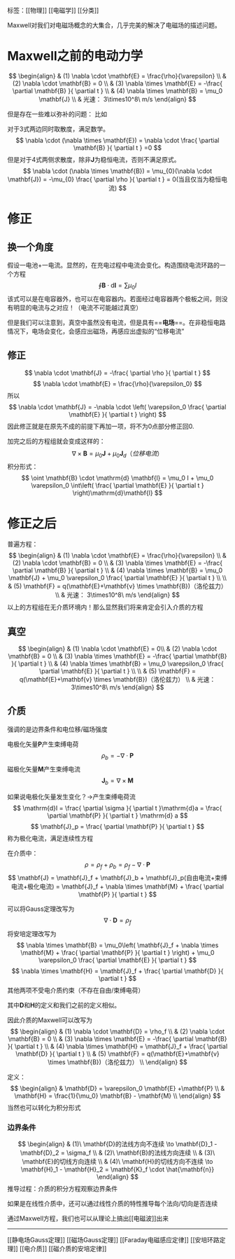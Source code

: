 标签：[[物理]] [[电磁学]] [[分类]]

Maxwell对我们对电磁场概念的大集合，几乎完美的解决了电磁场的描述问题。

# Maxwell之前的电动力学

$$
\begin{align}
 & (1) \nabla \cdot \mathbf{E} = \frac{\rho}{\varepsilon} \\
 & (2) \nabla \cdot \mathbf{B} = 0 \\
 & (3) \nabla \times \mathbf{E} = -\frac{ \partial \mathbf{B} }{ \partial t } \\
 & (4) \nabla \times \mathbf{B} = \mu_0 \mathbf{J}  \\
 &  光速： 3\times10^8\ m/s
\end{align}
$$

但是存在一些难以弥补的问题：
比如

对于3式两边同时取散度，满足数学。
$$
\nabla \cdot (\nabla \times \mathbf{E}) = \nabla \cdot \frac{ \partial \mathbf{B} }{ \partial t } =0
$$
但是对于4式两侧求散度，除非$\mathbf{J}$为稳恒电流，否则不满足原式。
$$
\nabla \cdot (\nabla \times \mathbf{B}) = \mu_{0}(\nabla \cdot \mathbf{J}) = -\mu_{0} \frac{ \partial \rho }{ \partial t } = 0(当且仅当为稳恒电流)
$$

# 修正

## 换一个角度

假设一电池+一电流。显然的，在充电过程中电流会变化。构造围绕电流环路的一个方程
$$
\oint \mathbf{B} \cdot \mathrm{d} \mathbf{l} = \sum \mu_0 I
$$
该式可以是在电容器外，也可以在电容器内。若面经过电容器两个极板之间，则没有明显的电流与之对应！（电流不可能越过真空）

但是我们可以注意到，真空中虽然没有电流，但是具有==**电场**==。在非稳恒电路情况下，电场会变化，会感应出磁场，再感应出虚拟的“位移电流”

## 修正

$$
\nabla \cdot \mathbf{J} = -\frac{ \partial \rho }{ \partial t } 
$$
$$
\nabla \cdot \mathbf{E} = \frac{\rho}{\varepsilon_0}
$$
所以
$$
\nabla \cdot \mathbf{J} = -\nabla \cdot \left( \varepsilon_0 \frac{ \partial \mathbf{E} }{ \partial t }  \right)
$$
因此修正就是在原先不成的前提下再加一项，将不为0点部分修正回0. 

加完之后的方程组就会变成这样的：
$$
\nabla \times \mathbf{B} = \mu_0 \mathbf{J} + \mu_0 \mathbf{J}_d（位移电流）
$$
积分形式：
$$
\oint \mathbf{B} \cdot \mathrm{d} \mathbf{l} = \mu_0 I + \mu_0 \varepsilon_0 \int\left( \frac{ \partial \mathbf{E} }{ \partial t }  \right)\mathrm{d}\mathbf{l}
$$

# 修正之后

普遍方程：
$$
\begin{align}
 & (1) \nabla \cdot \mathbf{E} = \frac{\rho}{\varepsilon} \\
 & (2) \nabla \cdot \mathbf{B} = 0 \\
 & (3) \nabla \times \mathbf{E} = -\frac{ \partial \mathbf{B} }{ \partial t } \\
 & (4) \nabla \times \mathbf{B} = \mu_0 \mathbf{J} + \mu_0 \varepsilon_0 \frac{ \partial \mathbf{E} }{ \partial t }  \\ \\
 & (5) \mathbf{F} = q(\mathbf{E}+\mathbf{v} \times \mathbf{B})（洛伦兹力） \\
 &  光速： 3\times10^8\ m/s
\end{align}
$$
以上的方程组在无介质环境内！那么显然我们将来肯定会引入介质的方程

## 真空
$$
\begin{align}
 & (1) \nabla \cdot \mathbf{E} = 0\\
 & (2) \nabla \cdot \mathbf{B} = 0 \\
 & (3) \nabla \times \mathbf{E} = -\frac{ \partial \mathbf{B} }{ \partial t } \\
 & (4) \nabla \times \mathbf{B} = \mu_0 \varepsilon_0 \frac{ \partial \mathbf{E} }{ \partial t }  \\ \\
 & (5) \mathbf{F} = q(\mathbf{E}+\mathbf{v} \times \mathbf{B})（洛伦兹力） \\
 &  光速： 3\times10^8\ m/s
\end{align}
$$

## 介质

强调的是边界条件和电位移/磁场强度

电极化矢量$\mathbf{P}$产生束缚电荷
$$
\rho_b = -\nabla \cdot \mathbf{P}
$$
磁极化矢量$\mathbf{M}$产生束缚电流
$$
\mathbf{J}_b = \nabla \times \mathbf{M}
$$

如果说电极化矢量发生变化？$\to$产生束缚电荷流
$$
\mathrm{d}I = \frac{ \partial \sigma }{ \partial t }\mathrm{d}a = \frac{ \partial \mathbf{P} }{ \partial t }  \mathrm{d} a
$$
$$
\mathbf{J}_p = \frac{ \partial \mathbf{P} }{ \partial t } 
$$
称为极化电流，满足连续性方程

在介质中：
$$
\rho = \rho_f + \rho_b = \rho_f - \nabla \cdot \mathbf{P}
$$
$$
\mathbf{J} = \mathbf{J}_f + \mathbf{J}_b + \mathbf{J}_p(自由电流+束缚电流+极化电流) = \mathbf{J}_f + \nabla \times \mathbf{M} + \frac{ \partial \mathbf{P} }{ \partial t } 
$$

可以将Gauss定理改写为
$$
\nabla \cdot \mathbf{D} = \rho_f
$$
将安培定理改写为
$$
\nabla \times \mathbf{B} = \mu_0\left( \mathbf{J}_f + \nabla \times \mathbf{M} + \frac{ \partial \mathbf{P} }{ \partial t }  \right) + \mu_0 \varepsilon_0 \frac{ \partial \mathbf{E} }{ \partial t } 
$$
$$
\nabla \times \mathbf{H} = \mathbf{J}_f + \frac{ \partial \mathbf{D} }{ \partial t } 
$$
其他两项不受电介质约束（不存在自由/束缚电荷）

其中$\mathbf{D}$和$\mathbf{H}$的定义和我们之前的定义相似。

因此介质的Maxwell可以改写为
$$
\begin{align}
 & (1) \nabla \cdot \mathbf{D} = \rho_f \\
 & (2) \nabla \cdot \mathbf{B} = 0 \\
 & (3) \nabla \times \mathbf{E} = -\frac{ \partial \mathbf{B} }{ \partial t } \\
 & (4) \nabla \times \mathbf{H} = \mathbf{J}_f + \frac{ \partial \mathbf{D} }{ \partial t }  \\
 & (5) \mathbf{F} = q(\mathbf{E}+\mathbf{v} \times \mathbf{B})（洛伦兹力） \\
\end{align}
$$

定义：
$$
\begin{align}
 & \mathbf{D} = \varepsilon_0 \mathbf{E} +\mathbf{P} \\ 
 & \mathbf{H} = \frac{1}{\mu_0} \mathbf{B} - \mathbf{M} \\
\end{align}
$$
当然也可以转化为积分形式

### 边界条件

$$
\begin{align}
 & (1)\ \mathbf{D}的法线方向不连续 \to \mathbf{D}_1 - \mathbf{D}_2 = \sigma_f \\
 & (2)\ \mathbf{B}的法线方向连续 \\
 & (3)\ \mathbf{E}的切线方向连续 \\
 & (4)\ \mathbf{H}的切线方向不连续 \to \mathbf{H}_1 - \mathbf{H}_2 = \mathbf{K}_f \cdot \hat{\mathbf{n}}
\end{align}
$$
推导过程：介质的积分方程观察边界条件

如果是在线性介质中，还可以通过线性介质的特性推导每个法向/切向是否连续

通过Maxwell方程，我们也可以从理论上搞出[[电磁波]]出来

---
[[静电场Gauss定理]] [[磁场Gauss定理]] [[Faraday电磁感应定律]] [[安培环路定理]] [[电介质]] [[磁介质的安培定律]]